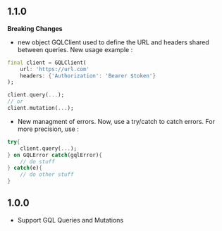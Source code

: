 ## 1.1.0
**Breaking Changes**
- new object GQLClient used to define the URL and headers shared between queries.
New usage example :
```dart
final client = GQLClient(
    url: 'https://url.com'
    headers: {'Authorization': 'Bearer $token'}
);

client.query(...);
// or
client.mutation(...);
```

- New managment of errors. Now, use a try/catch to catch errors. For more precision, use :
```dart
try{
    client.query(...);
} on GQLError catch(gqlError){
    // do stuff
} catch(e){
    // do other stuff
}
```

## 1.0.0
 - Support GQL Queries and Mutations

